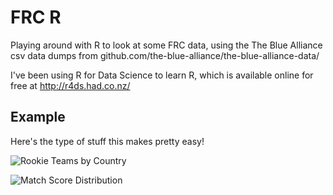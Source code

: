 # FRC R
Playing around with R to look at some FRC data, using the The Blue Alliance csv data dumps from github.com/the-blue-alliance/the-blue-alliance-data/

I've been using R for Data Science to learn R, which is available online for free at http://r4ds.had.co.nz/

## Example
Here's the type of stuff this makes pretty easy!

![Rookie Teams by Country](https://github.com/gregmarra/frc-r/blob/master/rookies_by_country.png "Rookie Teams by Country")

![Match Score Distribution](https://github.com/gregmarra/frc-r/blob/master/2017_score_distribution.png "Match Score Distribution")


